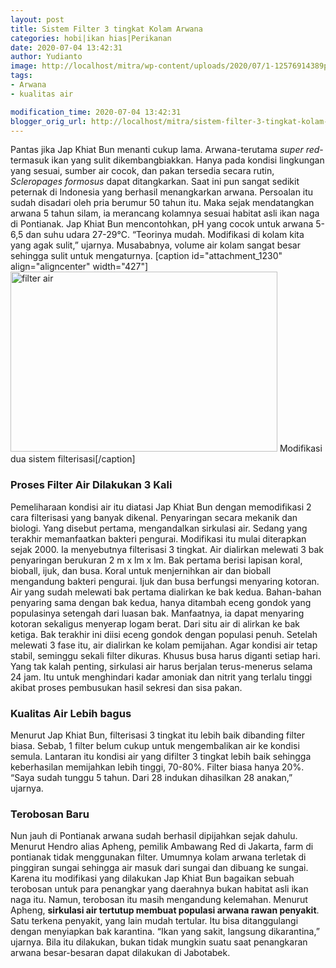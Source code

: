 ```yaml
---
layout: post
title: Sistem Filter 3 tingkat Kolam Arwana
categories: hobi|ikan hias|Perikanan
date: 2020-07-04 13:42:31
author: Yudianto
image: http://localhost/mitra/wp-content/uploads/2020/07/1-12576914389p8I.jpg
tags:
- Arwana
- kualitas air

modification_time: 2020-07-04 13:42:31
blogger_orig_url: http://localhost/mitra/sistem-filter-3-tingkat-kolam-arwana.html
---
```


Pantas jika Jap Khiat Bun menanti cukup lama. Arwana-terutama <em>super red</em>-termasuk ikan yang sulit dikembangbiakkan. Hanya pada kondisi lingkungan yang sesuai, sumber air cocok, dan pakan tersedia secara rutin, <em>Scleropages formosus</em> dapat ditangkarkan. Saat ini pun sangat sedikit peternak di Indonesia yang berhasil menangkarkan arwana.
Persoalan itu sudah disadari oleh pria berumur 50 tahun itu. Maka sejak mendatangkan arwana 5 tahun silam, ia merancang kolamnya sesuai habitat asli ikan naga di Pontianak. Jap Khiat Bun mencontohkan, pH yang cocok untuk arwana 5-6,5 dan suhu udara 27-29°C. “Teorinya mudah. Modifikasi di kolam kita yang agak sulit,” ujarnya. Musababnya, volume air kolam sangat besar sehingga sulit untuk mengaturnya.
[caption id="attachment_1230" align="aligncenter" width="427"]<img class="wp-image-1230" src="http://127.0.0.1/mitra/wp-content/uploads/2020/07/1-12576914389p8I_987x800.jpg" alt="filter air" width="427" height="288" /> Modifikasi dua sistem filterisasi[/caption]
<h3>Proses Filter Air Dilakukan 3 Kali</h3>
Pemeliharaan kondisi air itu diatasi Jap Khiat Bun dengan memodifikasi 2 cara filterisasi yang banyak dikenal. Penyaringan secara mekanik dan biologi. Yang disebut pertama, mengandalkan sirkulasi air. Sedang yang terakhir memanfaatkan bakteri pengurai.
Modifikasi itu mulai diterapkan sejak 2000. Ia menyebutnya filterisasi 3 tingkat. Air dialirkan melewati 3 bak penyaringan berukuran 2 m x lm x lm. Bak pertama berisi lapisan koral, bioball, ijuk, dan busa. Koral untuk menjernihkan air dan bioball mengandung bakteri pengurai. Ijuk dan busa berfungsi menyaring kotoran.
Air yang sudah melewati bak pertama dialirkan ke bak kedua. Bahan-bahan penyaring sama dengan bak kedua, hanya ditambah eceng gondok yang populasinya setengah dari luasan bak. Manfaatnya, ia dapat menyaring kotoran sekaligus menyerap logam berat. Dari situ air di alirkan ke bak ketiga. Bak terakhir ini diisi eceng gondok dengan populasi penuh. Setelah melewati 3 fase itu, air dialirkan ke kolam pemijahan.
Agar kondisi air tetap stabil, seminggu sekali filter dikuras. Khusus busa harus diganti setiap hari. Yang tak kalah penting, sirkulasi air harus berjalan terus-menerus selama 24 jam. Itu untuk menghindari kadar amoniak dan nitrit yang terlalu tinggi akibat proses pembusukan hasil sekresi dan sisa pakan.
<h3>Kualitas Air Lebih bagus</h3>
Menurut Jap Khiat Bun, filterisasi 3 tingkat itu lebih baik dibanding filter biasa. Sebab, 1 filter belum cukup untuk mengembalikan air ke kondisi semula.
Lantaran itu kondisi air yang difilter 3 tingkat lebih baik sehingga keberhasilan memijahkan lebih tinggi, 70-80%. Filter biasa hanya 20%. “Saya sudah tunggu 5 tahun. Dari 28 indukan dihasilkan 28 anakan,” ujarnya.
<h3>Terobosan Baru</h3>
Nun jauh di Pontianak arwana sudah berhasil dipijahkan sejak dahulu. Menurut Hendro alias Apheng, pemilik Ambawang Red di Jakarta, farm di pontianak tidak menggunakan filter. Umumnya kolam arwana terletak di pinggiran sungai sehingga air masuk dari sungai dan dibuang ke sungai.
Karena itu modifikasi yang dilakukan Jap Khiat Bun bagaikan sebuah terobosan untuk para penangkar yang daerahnya bukan habitat asli
ikan naga itu. Namun, terobosan itu masih mengandung kelemahan. Menurut Apheng, <strong>sirkulasi air tertutup membuat populasi arwana rawan penyakit</strong>. Satu terkena penyakit, yang lain mudah tertular.
Itu bisa ditanggulangi dengan menyiapkan bak karantina. “Ikan yang sakit, langsung dikarantina,” ujarnya. Bila itu dilakukan, bukan tidak mungkin suatu saat penangkaran arwana besar-besaran dapat dilakukan di Jabotabek.
